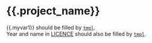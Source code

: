 # {{.project_name}}

{{.myvar1}} should be filled by [`tmpl`].  
Year and name in [LICENCE](LICENCE) should also be filled by [`tmpl`].


[`tmpl`]: https://github.com/nwtgck/tmpl
